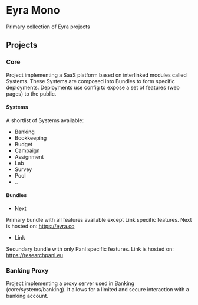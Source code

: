 # Eyra Mono

Primary collection of Eyra projects  

## Projects

### Core

Project implementing a SaaS platform based on interlinked modules called Systems. These Systems are composed into Bundles to form specific deployments. Deployments use config to expose a set of features (web pages) to the public.

#### Systems

A shortlist of Systems available:

* Banking
* Bookkeeping
* Budget
* Campaign
* Assignment
* Lab
* Survey
* Pool
* ..

#### Bundles

* Next

Primary bundle with all features available except Link specific features. 
Next is hosted on: https://eyra.co

* Link

Secundary bundle with only Panl specific features. 
Link is hosted on: https://researchpanl.eu

### Banking Proxy

Project implementing a proxy server used in Banking (core/systems/banking). It allows for a limited and secure interaction with a banking account.